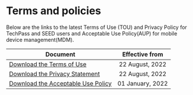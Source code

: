 # Terms and policies
Below are the links to the latest Terms of Use (TOU) and Privacy Policy for TechPass and SEED users and Acceptable Use Policy(AUP) for mobile device management(MDM).

<!--Effective date: These terms and policies apply as of January 21, 2021.-->

<!--Last updated : 31 August, 2022 -->

| Document | Effective from |
| ---| :---: |
| [Download the Terms of Use](additional-resources/terms-of-use.pdf ':target=_blank')|  22 August, 2022|
|[Download the Privacy Statement](additional-resources/privacy-statement.pdf ':target=_blank') | 22 August, 2022 |
|[Download the Acceptable Use Policy](additional-resources/mdm-aup-v4.0.pdf ':target=_blank') | 01 January, 2022 |
